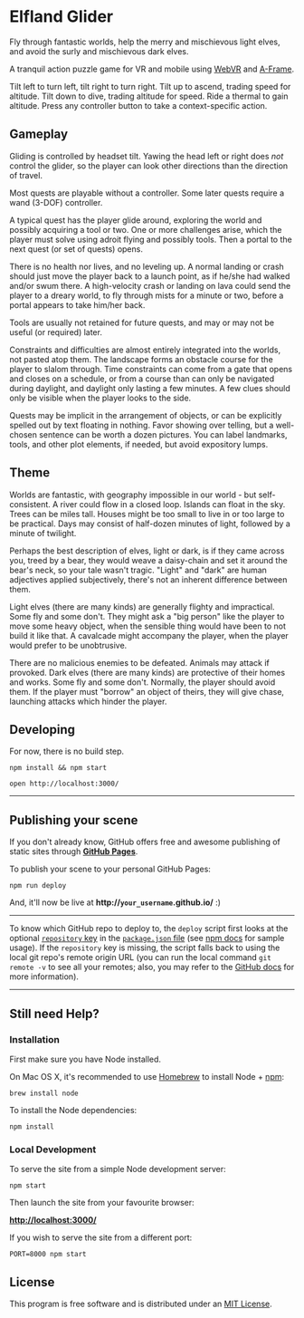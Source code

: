 # Elfland Glider

Fly through fantastic worlds, 
help the merry and mischievous light elves, 
and avoid the surly and mischievous dark elves.

A tranquil action puzzle game for VR and mobile 
using [WebVR](https://webvr.info/) and [A-Frame](https://aframe.io).

Tilt left to turn left, tilt right to turn right. 
Tilt up to ascend, trading speed for altitude.
Tilt down to dive, trading altitude for speed.
Ride a thermal to gain altitude.
Press any controller button to take a context-specific action.

## Gameplay
Gliding is controlled by headset tilt. 
Yawing the head left or right does *not* control the glider,
so the player can look other directions than the direction of travel.

Most quests are playable without a controller.
Some later quests require a wand (3-DOF) controller.

A typical quest has the player glide around, exploring the world and possibly acquiring a tool or two.
One or more challenges arise, which the player must solve using adroit flying and possibly tools.
Then a portal to the next quest (or set of quests) opens.

There is no health nor lives, and no leveling up. 
A normal landing or crash should just move the player back to a launch point, as if he/she had walked and/or swum there.
A high-velocity crash or landing on lava could send the player to a dreary world, to fly through mists for a minute or two, before a portal appears to take him/her back.

Tools are usually not retained for future quests, and may or may not be useful (or required) later.

Constraints and difficulties are almost entirely integrated into the worlds, not pasted atop them.
The landscape forms an obstacle course for the player to slalom through.
Time constraints can come from a gate that opens and closes on a schedule,
or from a course than can only be navigated during daylight, and daylight only lasting a few minutes.
A few clues should only be visible when the player looks to the side.

Quests may be implicit in the arrangement of objects, 
or can be explicitly spelled out by text floating in nothing.
Favor showing over telling, but a well-chosen sentence can be worth a dozen pictures.
You can label landmarks, tools, and other plot elements, if needed, but avoid expository lumps.

## Theme
Worlds are fantastic, with geography impossible in our world - but self-consistent.
A river could flow in a closed loop.
Islands can float in the sky.
Trees can be miles tall.
Houses might be too small to live in or too large to be practical.
Days may consist of half-dozen minutes of light, followed by a minute of twilight.

Perhaps the best description of elves, light or dark, is if they came across you, treed by a bear, 
they would weave a daisy-chain and set it around the bear's neck, so your tale wasn't tragic.
"Light" and "dark" are human adjectives applied subjectively,
there's not an inherent difference between them.

Light elves (there are many kinds) are generally flighty and impractical.
Some fly and some don't.
They might ask a "big person" like the player to move some heavy object,
when the sensible thing would have been to not build it like that.
A cavalcade might accompany the player, when the player would prefer to be unobtrusive.

There are no malicious enemies to be defeated.
Animals may attack if provoked.
Dark elves (there are many kinds) are protective of their homes and works.
Some fly and some don't.
Normally, the player should avoid them.
If the player must "borrow" an object of theirs, they will give chase,
launching attacks which hinder the player.




## Developing
For now, there is no build step.

`npm install && npm start`

`open http://localhost:3000/`

***


## Publishing your scene

If you don't already know, GitHub offers free and awesome publishing of static sites through __[GitHub Pages](https://pages.github.com/)__.

To publish your scene to your personal GitHub Pages:

    npm run deploy

And, it'll now be live at __http://`your_username`.github.io/__ :)

<hr>

To know which GitHub repo to deploy to, the `deploy` script first looks at the optional [`repository` key](https://docs.npmjs.com/files/package.json#repository) in the [`package.json` file](package.json) (see [npm docs](https://docs.npmjs.com/files/package.json#repository) for sample usage). If the `repository` key is missing, the script falls back to using the local git repo's remote origin URL (you can run the local command `git remote -v` to see all your remotes; also, you may refer to the [GitHub docs](https://help.github.com/articles/about-remote-repositories/) for more information).

<hr>

## Still need Help?

### Installation

First make sure you have Node installed.

On Mac OS X, it's recommended to use [Homebrew](http://brew.sh/) to install Node + [npm](https://www.npmjs.com):

    brew install node

To install the Node dependencies:

    npm install


### Local Development

To serve the site from a simple Node development server:

    npm start

Then launch the site from your favourite browser:

[__http://localhost:3000/__](http://localhost:3000/)

If you wish to serve the site from a different port:

    PORT=8000 npm start


## License

This program is free software and is distributed under an [MIT License](LICENSE).
